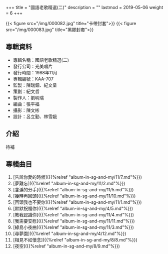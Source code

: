 +++
title = "國語老歌精選(二)"
description = ""
lastmod = 2019-05-06
weight = 6
+++

{{< figure src="/img/000082.jpg" title="卡帶封套">}}
{{< figure src="/img/000083.jpg" title="黑膠封套">}}


## 專輯資料

* 專輯名稱：國語老歌精選(二)
* 發行公司：光美唱片
* 發行時間：1988年11月
* 專輯編號：KAA-707
* 監製：陳瑞鈿、紀文呈
* 策劃：紀文哲
* 製作人：劉明瑞
* 編曲：張平福
* 攝影：陳文彬
* 設計：呂立勤、林雪娥


## 介紹

待補

## 專輯曲目

1. [告訴你愛的時候]({{%relref "album-in-sg-and-my/11/7.md"%}}) 
2. [夢難忘]({{%relref "album-in-sg-and-my/11/2.md"%}}) 
3. [含淚的分手]({{%relref "album-in-sg-and-my/11/5.md"%}}) 
4. [幾時再回頭]({{%relref "album-in-sg-and-my/11/10.md"%}}) 
5. [回頭我也不要你]({{%relref "album-in-sg-and-my/11/1.md"%}}) 
6. [默默祝福你]({{%relref "album-in-sg-and-my/4/5.md"%}}) 
7. [教我認識你]({{%relref "album-in-sg-and-my/11/4.md"%}}) 
8. [我需要安慰]({{%relref "album-in-sg-and-my/11/11.md"%}}) 
9. [綠島小夜曲]({{%relref "album-in-sg-and-my/11/3.md"%}}) 
10. [尋夢園]({{%relref "album-in-sg-and-my/4/12.md"%}}) 
11. [相見不如懷念]({{%relref "album-in-sg-and-my/8/8.md"%}}) 
12. [夜空]({{%relref "album-in-sg-and-my/8/9.md"%}}) 
<br/>
<br/>